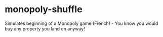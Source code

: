# monopoly-shuffle
Simulates beginning of a Monopoly game (French) - You know you would buy any property you land on anyway!
